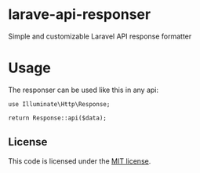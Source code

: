 # larave-api-responser
Simple and customizable Laravel API response formatter
# Usage
The responser can be used like this in any api:
```
use Illuminate\Http\Response;

return Response::api($data);
```

## License

This code is licensed under the [MIT license](https://opensource.org/licenses/MIT).
